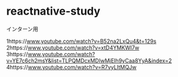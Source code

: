 # reactnative-study
インターン用

1https://www.youtube.com/watch?v=B52na2LxQu4&t=129s</br>
2https://www.youtube.com/watch?v=xtD4YMKWI7w</br>
3https://www.youtube.com/watch?v=YE7c6ch2msY&list=TLPQMDcxMDIwMjEIh9yCaa8YyA&index=2
4https://www.youtube.com/watch?v=R7vyLItMQJw
